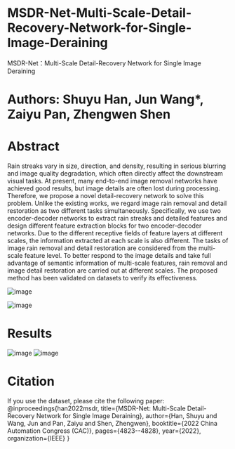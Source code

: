 # MSDR-Net-Multi-Scale-Detail-Recovery-Network-for-Single-Image-Deraining
MSDR-Net：Multi-Scale Detail-Recovery Network for Single Image Deraining
# Authors: Shuyu Han, Jun Wang*, Zaiyu Pan, Zhengwen Shen

# Abstract

Rain streaks vary in size, direction, and density, resulting in serious blurring and image quality degradation, which often directly affect the downstream visual tasks. At present, many end-to-end image removal networks have achieved good results, but image details are often lost during processing. Therefore, we propose a novel detail-recovery network to solve this problem. Unlike the existing works, we regard image rain removal and detail restoration as two different tasks simultaneously. Specifically, we use two encoder-decoder networks to extract rain streaks and detailed features and design different feature extraction blocks for two encoder-decoder networks. Due to the different receptive fields of feature layers at different scales, the information extracted at each scale is also different. The tasks of image rain removal and detail restoration are considered from the multi-scale feature level. To better respond to the image details and take full advantage of semantic information of multi-scale features, rain removal and image detail restoration are carried out at different scales. The proposed method has been validated on datasets to verify its effectiveness.


![image](https://github.com/B201cv/MSDR-Net-Multi-Scale-Detail-Recovery-Network-for-Single-Image-Deraining/assets/150791781/2a0c8fb8-d59d-4d70-9337-9a7166c59d12)

![image](https://github.com/B201cv/MSDR-Net-Multi-Scale-Detail-Recovery-Network-for-Single-Image-Deraining/assets/150791781/e6f5ee30-ce02-453c-b1f6-52dbdb0f1763)


# Results
![image](https://github.com/B201cv/MSDR-Net-Multi-Scale-Detail-Recovery-Network-for-Single-Image-Deraining/assets/150791781/81dfb861-49de-415a-bf38-c22f64a25b28)
![image](https://github.com/B201cv/MSDR-Net-Multi-Scale-Detail-Recovery-Network-for-Single-Image-Deraining/assets/150791781/50be0423-dda2-4612-8009-aef7f8c79bce)

# Citation
If you use the dataset, please cite the following paper:
@inproceedings{han2022msdr,
  title={MSDR-Net: Multi-Scale Detail-Recovery Network for Single Image Deraining},
  author={Han, Shuyu and Wang, Jun and Pan, Zaiyu and Shen, Zhengwen},
  booktitle={2022 China Automation Congress (CAC)},
  pages={4823--4828},
  year={2022},
  organization={IEEE}
}
